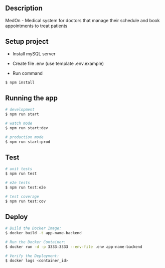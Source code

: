 
## Description

MedOn - Medical system for doctors that manage their schedule and book appointments to treat patients

## Setup project
- Install mySQL server

- Create file .env (use template .env.example)

- Run command

```bash
$ npm install
```

## Running the app

```bash
# development
$ npm run start

# watch mode
$ npm run start:dev

# production mode
$ npm run start:prod
```

## Test

```bash
# unit tests
$ npm run test

# e2e tests
$ npm run test:e2e

# test coverage
$ npm run test:cov
```
## Deploy

```bash
# Build the Docker Image:
$ docker build -t app-name-backend

# Run the Docker Container:
$ docker run -d -p 3333:3333 --env-file .env app-name-backend

# Verify the Deployment:
$ docker logs <container_id>
```